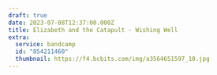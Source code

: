```yaml
---
draft: true
date: 2023-07-08T12:37:00.000Z
title: Elizabeth and the Catapult - Wishing Well
extra:
  service: bandcamp
  id: "854211460"
  thumbnail: https://f4.bcbits.com/img/a3564651597_10.jpg
---
```

